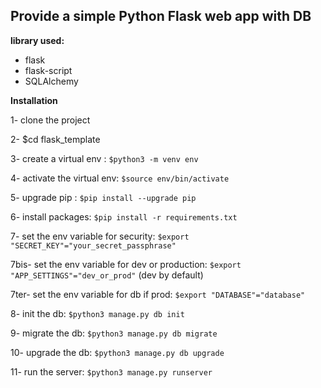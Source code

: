 ## **Provide a simple Python Flask web app with DB**

**library used:**

 - flask
 - flask-script
 - SQLAlchemy
 
**Installation**

1- clone the project

2- $cd flask_template

3- create a virtual env : `$python3 -m venv env`

4- activate the virtual env: `$source env/bin/activate`

5- upgrade pip : `$pip install --upgrade pip`

6- install packages: `$pip install -r requirements.txt`

7- set the env variable for security: `$export "SECRET_KEY"="your_secret_passphrase"`

7bis- set the env variable for dev or production: `$export "APP_SETTINGS"="dev_or_prod"` (dev by default)

7ter- set the env variable for db if prod: `$export "DATABASE"="database"`

8- init the db: `$python3 manage.py db init`

9- migrate the db: `$python3 manage.py db migrate`

10- upgrade the db: `$python3 manage.py db upgrade`

11- run the server: `$python3 manage.py runserver`
